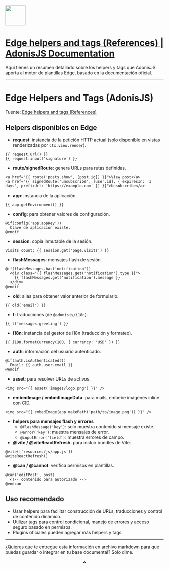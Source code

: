 <img src="https://r2cdn.perplexity.ai/pplx-full-logo-primary-dark%402x.png" style="height:64px;margin-right:32px"/>

# [Edge helpers and tags (References) | AdonisJS Documentation](https://docs.adonisjs.com/guides/references/edge)

Aquí tienes un resumen detallado sobre los helpers y tags que AdonisJS aporta al motor de plantillas Edge, basado en la documentación oficial.

***

# Edge Helpers and Tags (AdonisJS)

Fuente: [Edge helpers and tags (References)](https://docs.adonisjs.com/guides/references/edge)

## Helpers disponibles en Edge

- **request**: instancia de la petición HTTP actual (solo disponible en vistas renderizadas por `ctx.view.render`).

```edge
{{ request.url() }}
{{ request.input('signature') }}
```

- **route/signedRoute**: genera URLs para rutas definidas.

```edge
<a href="{{ route('posts.show', [post.id]) }}">View post</a>
<a href="{{ signedRoute('unsubscribe', [user.id], { expiresIn: '3 days', prefixUrl: 'https://example.com' }) }}">Unsubscribe</a>
```

- **app**: instancia de la aplicación.

```edge
{{ app.getEnvironment() }}
```

- **config**: para obtener valores de configuración.

```edge
@if(config('app.appKey'))
  Clave de aplicación existe.
@endif
```

- **session**: copia inmutable de la sesión.

```edge
Visits count: {{ session.get('page.visits') }}
```

- **flashMessages**: mensajes flash de sesión.

```edge
@if(flashMessages.has('notification'))
  <div class="{{ flashMessages.get('notification').type }}">
    {{ flashMessages.get('notification').message }}
  </div>
@endif
```

- **old**: alias para obtener valor anterior de formulario.

```edge
{{ old('email') }}
```

- **t**: traducciones (de `@adonisjs/i18n`).

```edge
{{ t('messages.greeting') }}
```

- **i18n**: instancia del gestor de i18n (traducción y formateo).

```edge
{{ i18n.formatCurrency(100, { currency: 'USD' }) }}
```

- **auth**: información del usuario autenticado.

```edge
@if(auth.isAuthenticated())
  Email: {{ auth.user.email }}
@endif
```

- **asset**: para resolver URLs de activos.

```edge
<img src="{{ asset('images/logo.png') }}" />
```

- **embedImage / embedImageData**: para mails, embebe imágenes inline con CID.

```edge
<img src="{{ embedImage(app.makePath('path/to/image.png')) }}" />
```

- **helpers para mensajes flash y errores**
    - `@flashMessage('key')`: solo muestra contenido si mensaje existe.
    - `@error('key')`: muestra mensajes de error.
    - `@inputError('field')`: muestra errores de campo.
- **@vite / @viteReactRefresh**: para incluir bundles de Vite.

```edge
@vite(['resources/js/app.js'])
@viteReactRefresh()
```

- **@can / @cannot**: verifica permisos en plantillas.

```edge
@can('editPost', post)
  <!-- contenido para autorizado -->
@endcan
```


## Uso recomendado

- Usar helpers para facilitar construcción de URLs, traducciones y control de contenido dinámico.
- Utilizar tags para control condicional, manejo de errores y acceso seguro basado en permisos.
- Plugins oficiales pueden agregar más helpers y tags.

***

¿Quieres que te entregue esta información en archivo markdown para que puedas guardar o integrar en tu base documental? Solo dime.

<div style="text-align: center">⁂</div>

[^1]: https://docs.adonisjs.com/guides/references/edge

[^2]: https://docs.adonisjs.com/guides/references/edge

[^3]: https://docs.adonisjs.com/guides/views-and-templates/edgejs

[^4]: https://docs.adonisjs.com/guides/references/helpers

[^5]: https://legacy.adonisjs.com/docs/4.0/helpers

[^6]: https://docs.adonisjs.com/guides/basics/routing

[^7]: https://mauricius.dev/how-to-use-presenters-in-adonisjs-edge-templating-engine/

[^8]: https://legacy.adonisjs.com/docs/4.1/helpers

[^9]: https://www.youtube.com/watch?v=pggNXk4MOEk

[^10]: https://docs.adonisjs.com

[^11]: https://docs.adonisjs.com/guides/views-and-templates/introduction

